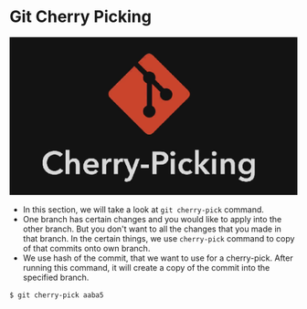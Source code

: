 # Git Cherry Picking
 

  ![r3](../../images/r3.PNG)

- In this section, we will take a look at `git cherry-pick` command.
- One branch has certain changes and you would like to apply into the other branch. But you don't want to all the changes that you made in that branch. In the certain things, we use `cherry-pick` command to copy of that commits onto own branch.  
- We use hash of the commit, that we want to use for a cherry-pick. After running this command, it will create a copy of the commit into the specified branch.

```
$ git cherry-pick aaba5
```
